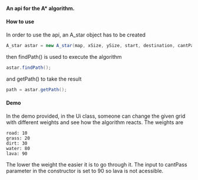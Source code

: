 #### **An api for the A\* algorithm.**

#### **How to use**

In order to use the api, an A_star object has to be created
```java
A_star astar = new A_star(map, xSize, ySize, start, destination, cantPass, maxScale);
```
then findPath() is used to execute the algorithm 
```java
astar.findPath();
```
and getPath() to take the result
```java
path = astar.getPath();
```
#### **Demo**

In the demo provided, in the Ui class, someone can change the given grid with different weights and see how the algorithm reacts. The weights are
```
road: 10
grass: 20
dirt: 30
water: 80
lava: 90
```
The lower the weight the easier it is to go through it. The input to cantPass parameter in the constructor is set to 90 so lava is not acessible.
